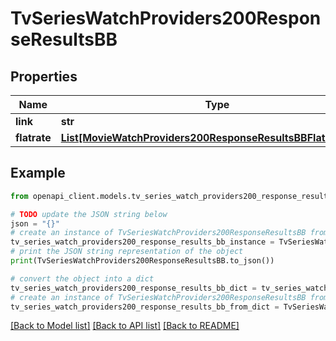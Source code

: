 # TvSeriesWatchProviders200ResponseResultsBB


## Properties

Name | Type | Description | Notes
------------ | ------------- | ------------- | -------------
**link** | **str** |  | [optional] 
**flatrate** | [**List[MovieWatchProviders200ResponseResultsBBFlatrateInner]**](MovieWatchProviders200ResponseResultsBBFlatrateInner.md) |  | [optional] 

## Example

```python
from openapi_client.models.tv_series_watch_providers200_response_results_bb import TvSeriesWatchProviders200ResponseResultsBB

# TODO update the JSON string below
json = "{}"
# create an instance of TvSeriesWatchProviders200ResponseResultsBB from a JSON string
tv_series_watch_providers200_response_results_bb_instance = TvSeriesWatchProviders200ResponseResultsBB.from_json(json)
# print the JSON string representation of the object
print(TvSeriesWatchProviders200ResponseResultsBB.to_json())

# convert the object into a dict
tv_series_watch_providers200_response_results_bb_dict = tv_series_watch_providers200_response_results_bb_instance.to_dict()
# create an instance of TvSeriesWatchProviders200ResponseResultsBB from a dict
tv_series_watch_providers200_response_results_bb_from_dict = TvSeriesWatchProviders200ResponseResultsBB.from_dict(tv_series_watch_providers200_response_results_bb_dict)
```
[[Back to Model list]](../README.md#documentation-for-models) [[Back to API list]](../README.md#documentation-for-api-endpoints) [[Back to README]](../README.md)


